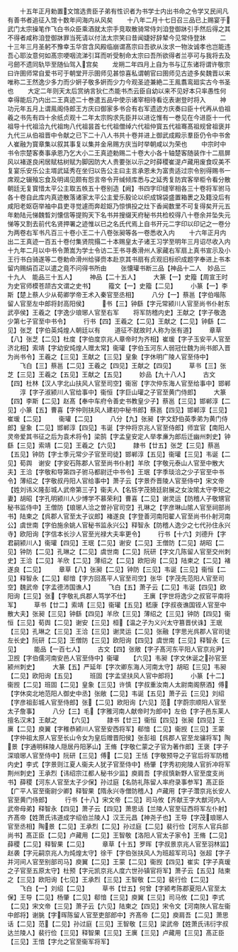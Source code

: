 <!-- { "loadSidebar": true } -->
　　十五年正月勅置文馆选贵臣子弟有性识者为书学士内出书命之令学又民间凡有善书者追征入馆十数年间海内从风矣
　　十八年二月十七日召三品已上赐宴于武门太宗操笔作飞白书众臣乘酒就太宗手竞取散骑常侍刘洎登御牀引手然后得之其不得者咸称洎登御牀罪当死请以付法太宗笑曰昔闻婕好辞辇今见常侍登牀
　　二十三年三月圣躬不豫幸玉华宫含风殿临崩谓髙宗曰吾欲从汝求一物汝诚孝也岂能违吾心耶汝意何如髙宗哽咽流涕引耳而听受制命太宗曰吾所欲得者兰亭可与我将去及弓劒不遗同轨毕至随仙驾入宫矣
　　龙朔二年四月上自为书与辽东诸将谓许敬宗曰许圉师常自爱书可于朝堂开示圉师见甚惊喜私谓朝官曰圉师见古迹多矣魏晋以来唯称二王然逸少多力而少姸子敬多姸而少力今观圣迹兼絶二王鳯翥鸾廻实古今书圣也
　　大定二年则天太后赏纳言狄仁杰能书杰云臣自幼以来不见好本只率愚性何幸得能后乃内出二王真迹二十巻遣五品中使示诸宰相待看讫表谢登时将入
　　神功元年五月上谓鳯阁侍郎王方庆曰御家多书合有右军遗迹方庆奏曰臣十代再从伯祖羲之书先有四十余纸贞观十二年太宗购求先臣并以进讫惟有一巻见在今进臣十一代祖导十代祖洽九代祖珣八代祖昙首七代祖僧绰六代祖仲寳五代祖骞髙祖规曾祖褒并九代三从伯祖晋中令献之已下二十八人书共十卷并进上御武成殿示羣臣仍令中书舍人崔融为寳章集以叙其事复以集并金帛赐方庆当时举朝咸以为荣也
　　中宗时中书令宗楚客奏事承恩乃乞大小二王真迹勅赐二十卷大小各十轴楚客随装作十二扇屏风以褚遂良闲居赋枯树赋为脚因防大人贵要张以示之时薛稷崔湜卢藏用废食叹美不复宴乐安乐公主壻武延秀在坐归以告公主曰主言承恩未为富贵适过宗令别得赐书一席观之辍飱忘食及明谒见颇有怨言帝令开缄倾库悉与之延秀复防宾客举柜令看分散朝廷无复寳惜太平公主取五帙五十卷别造【阙】书四字印缝宰相各三十卷将军驸马各十卷自此库内真迹散落诸家太平公主爱乐毅论以织成锦袋盛置箱褁之及籍没后有咸阳老妪窃举袖中县吏寻觉遽而奔趁妪乃惊惧投之灶下香闻数里不可复得矣开元五年勅陆元悌魏晳刘懐信等提购天下名书并搜缀天府秘书共检校得八十卷余并坠失元悌等又割去前代名贤押署之迹惟以已之名氏代焉上自书开元二字印以印记之一卷分为两卷右军书凡百三十卷小王二十八卷张昶等各一卷悉收入内
　　十六年正月内出二王真迹一百五十卷付集贤院搨二十本赐皇太子诸王习学至明年三月诏尽收入内十九年二月以中书令萧嵩为学士令访二王书寻奏滑州人家藏右军扇上真书宣示及小王行书白骑遂等二卷勅命滑州给驿赍本赴京其书扇有贞观旧标织成题字奉进上书本留内赐绢百疋以遣之竟不问得书所由
　　张懐瓘书断三品【神品十二人　妙品三十九人　能品三十五人】
　　神品【二十五人】
　　大篆【一】史籀【周宣王时为史官师模苍颉古文谓之史书】
　　籀文【一】史籀【二见】
　　小篆【一】李斯【楚上蔡人少从荀卿学帝王术入秦官至丞相】
　　八分【一】蔡邕【字伯喈陈留人官至左中郎将封高阳侯】
　　书【三】钟繇【字元常颍川人官至尚书仆射东武亭侯】王羲之【字逸少琅琊人官至右军
　　将军防稽内史】王献之【字子敬逸少第七子官至中书令】
　　行书【四】王羲之【二见】王献之【二见】钟繇【二见】张芝【字伯英炖煌人朝廷以有
　　道征不就故时人称为张有道】
　　章草【八】张芝【二见】杜度【字伯度京兆人章帝时为齐相】崔瑗【字子玉安平人官至济北相】索靖【字幼安炖煌人赠太常】衞瓘【字伯玉河东人弱冠仕魏为尚书郎入晋为尚书令】王羲之【三见】王献之【三见】皇象【字休明广陵人官至侍中】
　　飞白【三】蔡邕【二见】王羲之【四见】王献之【四见】
　　草书【三】张芝【三见】王羲之【五见】王献之【五见】
　　妙品【九十八人】
　　古文【四】杜林【汉人字北山扶风人官至司空】衞宻【字次仲东海人官至给事中】邯郸
　　淳【字子淑颍川人官给事中】衞恒【字巨山瓘之子官至黄门侍郎】
　　大篆【四】李斯【二见】赵髙【奉中车府令善史书教皇少子】蔡邕【三见】邯郸淳【二见】小篆【五】曹喜【字仲则扶风人建初中秘书郎】蔡邕【四见】邯郸淳【三见】崔瑗【二见】
　　衞瓘【二见】
　　八分【九】张昶【字文舒伯英季弟为黄门侍郎】皇象【二见】邯郸淳【四见】韦诞【字仲将京兆人官至侍郎】师宜官【南阳人灵帝爱其书征之后为袁术将令】梁鹄【字孟皇安定人举孝亷为郎后迁幽州刺史】钟繇【三见】索靖【二见】王羲之【六见】
　　隷书【廿五】张芝【三见】蔡邕【五见】钟防【字士季元常少子官至司徒】邯郸淳【五见】衞瓘【三见】韦诞【二见】荀舆　谢安【字安石陈郡人官至尚书仆射】羊欣【字敬元泰山人官至中散大夫】王洽【字敬和导第四子驸马都尉迁中书令】王珉【字季琰洽之少子官至中书令】薄绍之【字敬叔丹阳人官给事中】萧子云【字景乔晋陵人官至侍中】宋文帝【姓刘讳义隆彭城人武帝第三子】衞夫人【名铄字茂猗廷尉展之女汝隂太守李矩之妻】胡昭【字孔明颍川人少博学不慕荣利】曹喜【二见】谢灵运【防稽人子敬甥官秘书监侍中】王僧防【琅琊人洽之曽孙官司空】孔琳之【字彦琳山隂人官至祠部尚书】陆柬之【呉郡人官至太子议郎】褚遂良【字登善河南阳翟人官至尚书仆射河南公】虞世南【字伯施余姚人官秘书监永兴公】释智永【防稽人逸少之七代孙住永兴寺】欧阳询【字信本长沙人官至光禄大夫率更令】
　　行书【十六】刘德升【字君嗣颍川人】衞瓘【四见】王珉【二见】谢安【二见】王僧防【二见】胡昭【二见】钟防【二见】孔琳之【二见】虞世南【二见】阮研【字文几陈留人官至交州刺史】王洽【二见】羊欣【二见】薄绍之【二见】欧阳询【二见】陆柬之【二见】褚遂良【二见】
　　章草【八】张昶【二见】钟防【三见】韦诞【三见】衞恒【二见】释智永【二见】郗愔【字方回髙平人官至司空】张华【字茂先范阳人官至司空】魏武帝【字孟德沛国谯人】
　　飞白【五】萧子云【二见】韦诞【四见】欧阳询【三见】张【字敬礼呉郡人笃学不仕】
　　王廙【字世将逸少之叔官平南将军】
　　草书【廿二】索靖【三见】衞瓘【五见】嵇康【字叔夜谯国铚人官至中散大夫】张昶【三见】钟繇【四见】羊欣【三见】薄绍之【三见】钟防【四见】衞恒【三见】荀舆【二见】谢安【三见】桓【温之子为义兴太守篡晋伏诛】王珉【三见】孔琳之【三见】王洽【三见】谢灵运【二见】张融【字思光呉郡人官司徒左长史】阮研【二见】王僧防【三见】欧阳询【四见】虞世南【三见】释智永【三见】
　　能品【一百七人】
　　古文【四】张敞【字子髙河东平阳人官京兆尹】卫觊【字伯儒河南安邑人官至侍中】衞瓘
　　【六见】韦昶【字文休诞之孙官至颍州刺史】
　　大篆【五】严延年【字次卿东海人河南太守】胡昭【三见】韦昶【二见】欧阳询【五见】
　　班固【字孟坚扶风人官中郎将】
　　小篆【十二】衞觊【二见】班固【二见】皇象【三见】许慎【字叔重汝南人太尉南阁祭酒】傅【字休奕北地范阳人御史中丞】张敞【二见】韦诞【五见】萧子云【三见】刘绍【字彦祖彭城人官至侍郎】张【二见】欧阳询【六见】范【字蔚宗顺阳人官至太子詹事】
　　八分【三】毛【字雅河南人献帝时为郎中】左伯【字子邑东莱人擅名汉末】王献之
　　【六见】
　　隷书【廿三】衞恒【四见】张昶【四见】王廙【二见】庾翼【字稚恭颍川人官至安西将军】郗愔【二见】衞觊【三见】王蒙【字仲祖太原人官至长山令女为皇后赠晋阳侯】张彭祖【呉郡人官至龙骧将军】陶景【字通明秣陵人隠居丹阳茅山】王脩【字敬仁蒙之子官为著作郎】王褒【字子深琅琊人官至侍中】阮研【三见】傅【二见】王恬【字敬预导之子官后将军防稽内史】李式【字景则江夏人衞夫人犹子官至侍中】杨肇【字秀初宛陵人官折冲将军荆州刺史】王承烈【讳绍宗江都人秘书少监】庾肩吾【字叔慎新野人官至度支尚书】薛稷【河东人官至太子少保】孙过庭【名防礼陈留人率府录事参军】髙正臣【广平人官至衞尉少卿】释智果【隋永兴寺僧防稽人】卢藏用【字子濳京兆长安人官至黄门侍郎】
　　行书【十八】宋文帝【二见】司马攸【齐献王字大猷河内人武帝母弟】释智永【四见】萧子云【四见】萧思话【兰陵人官至征西将军左仆射】齐髙帝【姓萧氏讳道成字绍伯兰陵人】汉王元昌【神尧子也】王导【字茂琅琊人官至丞相】陶景【二见】王承烈【二见】孙过庭【二见】裴行俭【河东人官兵部尚书】髙正臣【二见】卢藏用【二见】王智敬【洛阳人官太子家令】王脩【二见】薛稷【二见】释智果【二见】
　　章草【十五】罗晖【字叔景京兆人官至羽林监】赵袭【字元嗣京兆人为炖煌太守】徐干【字伯张扶风人为班超军司马】张超【字子并河间人官至别部司马】庾翼【二见】王蒙【二见】衞觊【四见】崔实【字子真瑗之子官至五原太守】杜预【字元凯京兆人度六世孙镇官将军】萧子云【五见】陆柬之【三见】欧阳询【七见】王承烈【三见】王智敬【二见】裴行俭【二见】
　　飞白【一】刘绍【二见】
　　草书【廿五】何曾【字颍考陈郡夏阳人官至太保】王导【二见】杨肇【二见】郗愔【三见】庾翼【三见】司马攸【二见】李式【二见】宋文帝【三见】萧子云【六见】陆柬之【四见】宋令文【河南陜人官左衞中郎将】谢脁【字晖陈留人官至吏部郎中】齐髙帝【二见】庾肩吾【二见】萧思话【二见】范【二见】孙过庭【三见】王智敬【三见】梁武帝【姓萧氏讳衍字叔达兰陵人】裴行俭【三见】释智果【三见】王廙【三见】卢藏用【三见】髙正臣【三见】王愔【字允之官至衞军将军】

